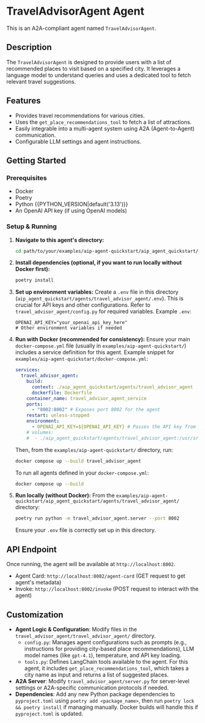 # TravelAdvisorAgent Agent

This is an A2A-compliant agent named `TravelAdvisorAgent`.

## Description

The `TravelAdvisorAgent` is designed to provide users with a list of recommended places to visit based on a specified city. It leverages a language model to understand queries and uses a dedicated tool to fetch relevant travel suggestions.

## Features

- Provides travel recommendations for various cities.
- Uses the `get_place_recommendations_tool` to fetch a list of attractions.
- Easily integrable into a multi-agent system using A2A (Agent-to-Agent) communication.
- Configurable LLM settings and agent instructions.

## Getting Started

### Prerequisites

- Docker
- Poetry
- Python {{PYTHON_VERSION|default('3.13')}}
- An OpenAI API key (if using OpenAI models)

### Setup & Running

1.  **Navigate to this agent's directory:**
    ```bash
    cd path/to/your/examples/aip-agent-quickstart/aip_agent_quickstart/agents/travel_advisor_agent
    ```

2.  **Install dependencies (optional, if you want to run locally without Docker first):**
    ```bash
    poetry install
    ```

3.  **Set up environment variables:**
    Create a `.env` file in this directory (`aip_agent_quickstart/agents/travel_advisor_agent/.env`). This is crucial for API keys and other configurations.
    Refer to `travel_advisor_agent/config.py` for required variables.
    Example `.env`:
    ```
    OPENAI_API_KEY="your_openai_api_key_here"
    # Other environment variables if needed
    ```

4.  **Run with Docker (recommended for consistency):**
    Ensure your main `docker-compose.yml` file (usually in `examples/aip-agent-quickstart/`) includes a service definition for this agent.
    Example snippet for `examples/aip-agent-quickstart/docker-compose.yml`:

    ```yaml
    services:
      travel_advisor_agent:
        build:
          context: ./aip_agent_quickstart/agents/travel_advisor_agent
          dockerfile: Dockerfile
        container_name: travel_advisor_agent_service
        ports:
          - "8002:8002" # Exposes port 8002 for the agent
        restart: unless-stopped
        environment:
          - OPENAI_API_KEY=${OPENAI_API_KEY} # Passes the API key from your host .env or shell
        # volumes:
        #  - ./aip_agent_quickstart/agents/travel_advisor_agent:/usr/src/app # Uncomment for live development changes
    ```

    Then, from the `examples/aip-agent-quickstart/` directory, run:
    ```bash
    docker compose up --build travel_advisor_agent
    ```
    To run all agents defined in your `docker-compose.yml`:
    ```bash
    docker compose up --build
    ```

5.  **Run locally (without Docker):**
    From the `examples/aip-agent-quickstart/aip_agent_quickstart/agents/travel_advisor_agent/` directory:
    ```bash
    poetry run python -m travel_advisor_agent.server --port 8002
    ```
    Ensure your `.env` file is correctly set up in this directory.

## API Endpoint

Once running, the agent will be available at `http://localhost:8002`.

-   Agent Card: `http://localhost:8002/agent-card` (GET request to get agent's metadata)
-   Invoke: `http://localhost:8002/invoke` (POST request to interact with the agent)

## Customization

-   **Agent Logic & Configuration**: Modify files in the `travel_advisor_agent/travel_advisor_agent/` directory.
    -   `config.py`: Manages agent configurations such as prompts (e.g., instructions for providing city-based place recommendations), LLM model names (like `gpt-4.1`), temperature, and API key loading.
    -   `tools.py`: Defines LangChain tools available to the agent. For this agent, it includes `get_place_recommendations_tool`, which takes a city name as input and returns a list of suggested places.
-   **A2A Server**: Modify `travel_advisor_agent/server.py` for server-level settings or A2A-specific communication protocols if needed.
-   **Dependencies**: Add any new Python package dependencies to `pyproject.toml` using `poetry add <package_name>`, then run `poetry lock && poetry install` if managing manually. Docker builds will handle this if `pyproject.toml` is updated.
